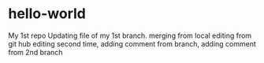# hello-world
My 1st repo
Updating file of my 1st branch.
merging from local
editing from git hub
editing second time,
adding comment from branch,
adding comment from 2nd branch
